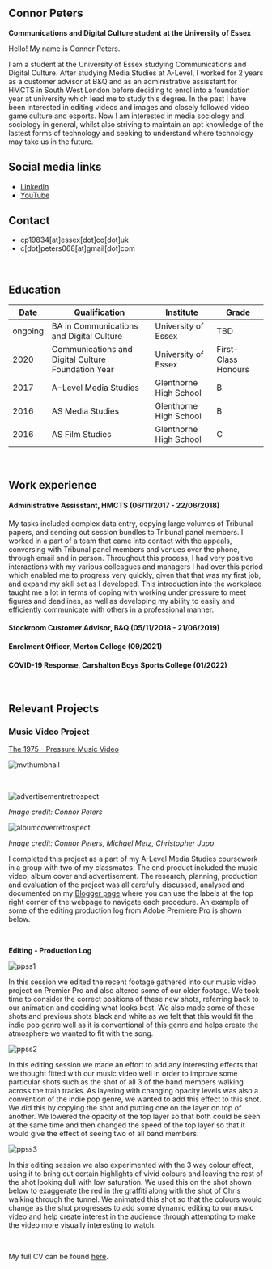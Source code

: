 

## Connor Peters
**Communications and Digital Culture student at the University of Essex**  

Hello! My name is Connor Peters. 

I am a student at the University of Essex studying Communications and Digital Culture. After studying Media Studies at A-Level, I worked for 2 years as a customer advisor at B&Q and as an administrative assisstant for HMCTS in South West London before deciding to enrol into a foundation year at university which lead me to study this degree. In the past I have been interested in editing videos and images and closely followed video game culture and esports. Now I am interested in media sociology and sociology in general, whilst also striving to maintain an apt knowledge of the lastest forms of technology and seeking to understand where technology may take us in the future.

## Social media links
- [LinkedIn](https://www.linkedin.com/in/connor-p-80676b121/)
- [YouTube](https://www.youtube.com/channel/UC09V1-uocMO4X11qk78KSJQ/featured)

## Contact
- cp19834[at]essex[dot]co[dot]uk
- c[dot]peters068[at]gmail[dot]com

<br>

## Education

| Date | Qualification | Institute | Grade |
--- | --- | --- | ---
| ongoing | BA in Communications and Digital Culture | University of Essex | TBD |
| 2020 | Communications and Digital Culture Foundation Year | University of Essex | First-Class Honours |
| 2017 | A-Level Media Studies | Glenthorne High School | B |
| 2016 | AS Media Studies | Glenthorne High School  | B |
| 2016 | AS Film Studies | Glenthorne High School  | C |


<br>

## Work experience
#### Administrative Assisstant, HMCTS (06/11/2017 - 22/06/2018)
My tasks included complex data entry, copying large volumes of Tribunal papers, and sending out session bundles to Tribunal panel members.  I worked in a part of a team that came into contact with the appeals, conversing with Tribunal panel members and venues over the phone, through email and in person. Throughout this process, I had very positive interactions with my various colleagues and managers I had over this period which enabled me to progress very quickly, given that that was my first job, and expand my skill set as I developed. This introduction into the workplace taught me a lot in terms of coping with working under pressure to meet figures and deadlines, as well as developing my ability to easily and efficiently communicate with others in a professional manner.
#### Stockroom Customer Advisor, B&Q (05/11/2018 - 21/06/2019)
#### Enrolment Officer, Merton College (09/2021)
#### COVID-19 Response, Carshalton Boys Sports College (01/2022)
 
 <br>
 
## Relevant Projects

### Music Video Project 

[The 1975 - Pressure Music Video](https://www.youtube.com/watch?v=-_kmPpjo3DQ)


![mvthumbnail](assets/img/mvthumbnail.png)

<br>

![advertisementretrospect](assets/img/advertisementretrospect.jpeg)

*Image credit: Connor Peters*
<br>

![albumcoverretrospect](assets/img/albumcoverretrospect.jpeg)

*Image credit: Connor Peters, Michael Metz, Christopher Jupp*
<br>

I completed this project as a part of my A-Level Media Studies coursework in a group with two of my classmates. The end product included the music video, album cover and advertisement. The research, planning, production and evaluation of the project was all carefully discussed, analysed and documented on my [Blogger page](http://connorpeters2016.blogspot.com/) where you can use the labels at the top right corner of the webpage to navigate each procedure. An example of some of the editing production log from Adobe Premiere Pro is shown below.

<br>

**Editing - Production Log**

![ppss1](assets/img/ppss1.png)

In this session we edited the recent footage gathered into our music video project on Premier Pro and also altered some of our older footage. We took time to consider the correct positions of these new shots, referring back to our animation and deciding what looks best. We also made some of these shots and previous shots black and white as we felt that this would fit the indie pop genre well as it is conventional of this genre and helps create the atmosphere we wanted to fit with the song. 
<br>

 ![ppss2](assets/img/ppss2.png)
 
In this editing session we made an effort to add any interesting effects that we thought fitted with our music video well in order to improve some particular shots such as the shot of all 3 of the band members walking across the train tracks. As layering with changing opacity levels was also a convention of the indie pop genre, we wanted to add this effect to this shot. We did this by copying the shot and putting one on the layer on top of another. We lowered the opacity of the top layer so that both could be seen at the same time and then changed the speed of the top layer so that it would give the effect of seeing two of all band members. 
<br>

![ppss3](assets/img/ppss3.png)

In this editing session we also experimented with the 3 way colour effect, using it to bring out certain highlights of vivid colours and leaving the rest of the shot looking dull with low saturation. We used this on the shot shown below to exaggerate the red in the graffiti along with the shot of Chris walking through the tunnel. We animated this shot so that the colours would change as the shot progresses to add some dynamic editing to our music video and help create interest in the audience through attempting to make the video more visually interesting to watch.

<br>


My full CV can be found [here](https://github.com/1901604/CS220-AU-portfolio/blob/main/assets/img/CV2021CONNORPETERS.pdf).
